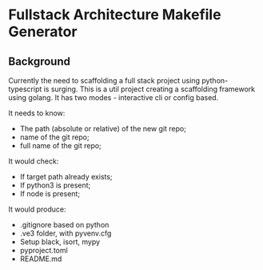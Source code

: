 # Fullstack Architecture Makefile Generator


## Background

Currently the need to scaffolding a full stack project using python-typescript is surging. This is a util project creating a scaffolding framework using golang. It has two modes - interactive cli or config based.

It needs to know:

* The path (absolute or relative) of the new git repo;
* name of the git repo;
* full name of the git repo;

It would check:
* If target path already exists;
* If python3 is present;
* If node is present; 

It would produce:

* .gitignore based on python
* .ve3 folder, with pyvenv.cfg
* Setup black, isort, mypy
* pyproject.toml
* README.md